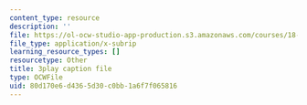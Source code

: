 ```yaml
---
content_type: resource
description: ''
file: https://ol-ocw-studio-app-production.s3.amazonaws.com/courses/18-01sc-single-variable-calculus-fall-2010/80d170e6d4365d30c0bb1a6f7f065816_ShGBRUx2ub8.srt
file_type: application/x-subrip
learning_resource_types: []
resourcetype: Other
title: 3play caption file
type: OCWFile
uid: 80d170e6-d436-5d30-c0bb-1a6f7f065816
---
```

